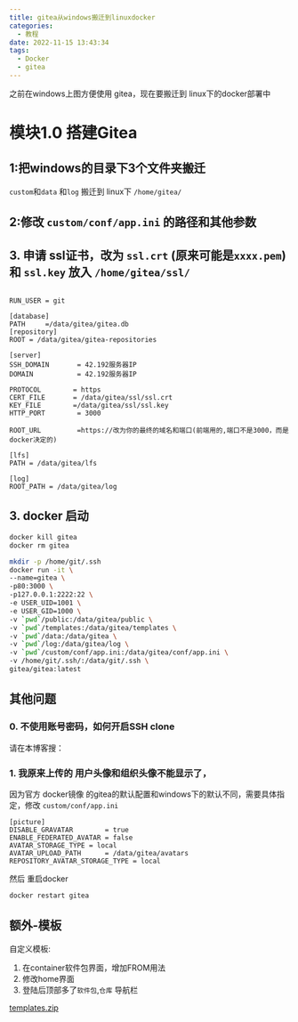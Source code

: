 ```yaml
---
title: gitea从windows搬迁到linuxdocker
categories:
  - 教程
date: 2022-11-15 13:43:34
tags:
  - Docker
  - gitea
---
```



之前在windows上图方便使用 gitea，现在要搬迁到 linux下的docker部署中

<!--more-->


# 模块1.0 搭建Gitea

## 1:把windows的目录下3个文件夹搬迁

`custom`和`data` 和`log` 搬迁到 linux下 `/home/gitea/`

## 2:修改 `custom/conf/app.ini` 的路径和其他参数


## 3. 申请 ssl证书，改为 `ssl.crt` (原来可能是`xxxx.pem`) 和 `ssl.key` 放入 `/home/gitea/ssl/`

```

RUN_USER = git

[database]
PATH     =/data/gitea/gitea.db
[repository]
ROOT = /data/gitea/gitea-repositories

[server]
SSH_DOMAIN       = 42.192服务器IP
DOMAIN           = 42.192服务器IP

PROTOCOL        = https
CERT_FILE       = /data/gitea/ssl/ssl.crt
KEY_FILE        =/data/gitea/ssl/ssl.key
HTTP_PORT        = 3000

ROOT_URL         =https://改为你的最终的域名和端口(前端用的,端口不是3000，而是docker决定的)

[lfs]
PATH = /data/gitea/lfs

[log]
ROOT_PATH = /data/gitea/log

```


## 3. docker 启动

```sh
docker kill gitea
docker rm gitea

mkdir -p /home/git/.ssh
docker run -it \
--name=gitea \
-p80:3000 \
-p127.0.0.1:2222:22 \
-e USER_UID=1001 \
-e USER_GID=1000 \
-v `pwd`/public:/data/gitea/public \
-v `pwd`/templates:/data/gitea/templates \
-v `pwd`/data:/data/gitea \
-v `pwd`/log:/data/gitea/log \
-v `pwd`/custom/conf/app.ini:/data/gitea/conf/app.ini \
-v /home/git/.ssh/:/data/git/.ssh \
gitea/gitea:latest

```

## 其他问题
### 0. 不使用账号密码，如何开启SSH clone


请在本博客搜：

###  1. 我原来上传的 用户头像和组织头像不能显示了，

因为官方 docker镜像 的gitea的默认配置和windows下的默认不同，需要具体指定，修改 `custom/conf/app.ini`

```
[picture]
DISABLE_GRAVATAR        = true
ENABLE_FEDERATED_AVATAR = false
AVATAR_STORAGE_TYPE = local
AVATAR_UPLOAD_PATH      = /data/gitea/avatars
REPOSITORY_AVATAR_STORAGE_TYPE = local
```


然后  重启docker
```sh
docker restart gitea
```


## 额外-模板

自定义模板:
1. 在container软件包界面，增加FROM用法
2. 修改home界面
3. 登陆后顶部多了`软件包`,`仓库` 导航栏

[templates.zip][1]


[1]: /usr/uploads/2022/12/977849980.zip